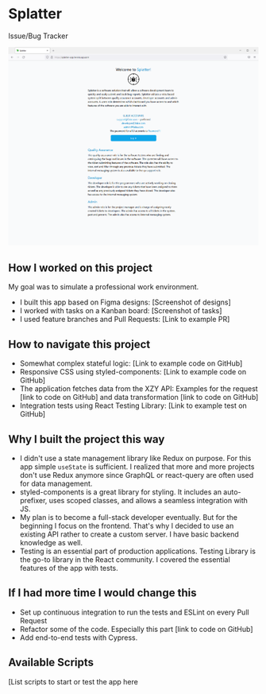 # Splatter
Issue/Bug Tracker

![landing page](/mainpage.png)

## How I worked on this project
My goal was to simulate a professional work environment. 
- I built this app based on Figma designs: [Screenshot of designs]
- I worked with tasks on a Kanban board: [Screenshot of tasks]
- I used feature branches and Pull Requests: [Link to example PR]
## How to navigate this project
- Somewhat complex stateful logic: [Link to example code on GitHub]
- Responsive CSS using styled-components: [Link to example code on GitHub]
- The application fetches data from the XZY API: Examples for the request [link to code on 
GitHub] and data transformation [link to code on GitHub]
- Integration tests using React Testing Library: [Link to example test on GitHub]
## Why I built the project this way
- I didn't use a state management library like Redux on purpose. For this app simple `useState` is 
sufficient. I realized that more and more projects don't use Redux anymore since GraphQL or 
react-query are often used for data management.
- styled-components is a great library for styling. It includes an auto-prefixer, uses scoped 
classes, and allows a seamless integration with JS.
- My plan is to become a full-stack developer eventually. But for the beginning I focus on the 
frontend. That's why I decided to use an existing API rather to create a custom server. I have 
basic backend knowledge as well.
- Testing is an essential part of production applications. Testing Library is the go-to library in the 
React community. I covered the essential features of the app with tests.
## If I had more time I would change this
- Set up continuous integration to run the tests and ESLint on every Pull Request
- Refactor some of the code. Especially this part [link to code on GitHub]
- Add end-to-end tests with Cypress.
## Available Scripts
[List scripts to start or test the app here

